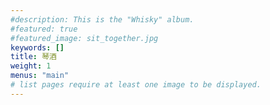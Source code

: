 ```yaml
---
#description: This is the "Whisky" album.
#featured: true
#featured_image: sit_together.jpg
keywords: []
title: 琴酒
weight: 1
menus: "main"
# list pages require at least one image to be displayed.
---
```

